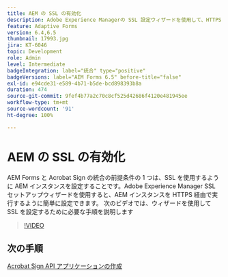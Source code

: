 ```yaml
---
title: AEM の SSL の有効化
description: Adobe Experience Managerの SSL 設定ウィザードを使用して、HTTPS で実行するように AEM インスタンスを設定します。
feature: Adaptive Forms
version: 6.4,6.5
thumbnail: 17993.jpg
jira: KT-6046
topic: Development
role: Admin
level: Intermediate
badgeIntegration: label="統合" type="positive"
badgeVersions: label="AEM Forms 6.5" before-title="false"
exl-id: e94cde31-e589-4b71-b5de-bcd898393b8a
duration: 474
source-git-commit: 9fef4b77a2c70c8cf525d42686f4120e481945ee
workflow-type: tm+mt
source-wordcount: '91'
ht-degree: 100%

---
```


# AEM の SSL の有効化

AEM Forms と Acrobat Sign の統合の前提条件の 1 つは、SSL を使用するように AEM インスタンスを設定することです。Adobe Experience Manager SSL セットアップウィザードを使用すると、AEM インスタンスを HTTPS 経由で実行するように簡単に設定できます。
次のビデオでは、ウィザードを使用して SSL を設定するために必要な手順を説明します

>[!VIDEO](https://video.tv.adobe.com/v/17993?learn=on)

## 次の手順

[Acrobat Sign API アプリケーションの作成](./create-adobe-sign-api-application.md)

